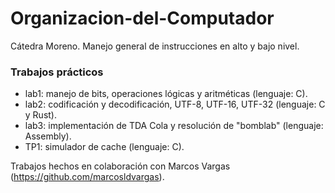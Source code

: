 # Organizacion-del-Computador

Cátedra Moreno. Manejo general de instrucciones en alto y bajo nivel.

### Trabajos prácticos
* lab1: manejo de bits, operaciones lógicas y aritméticas (lenguaje: C).
* lab2: codificación y decodificación, UTF-8, UTF-16, UTF-32 (lenguaje: C y Rust).
* lab3: implementación de TDA Cola y resolución de "bomblab" (lenguaje: Assembly).
* TP1:  simulador de cache (lenguaje: C).

Trabajos hechos en colaboración con Marcos Vargas (https://github.com/marcosldvargas).
